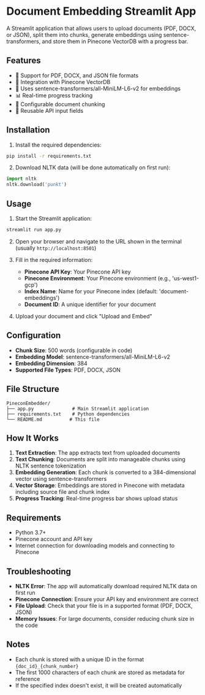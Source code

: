 # Document Embedding Streamlit App

A Streamlit application that allows users to upload documents (PDF, DOCX, or JSON), split them into chunks, generate embeddings using sentence-transformers, and store them in Pinecone VectorDB with a progress bar.

## Features

- 📄 Support for PDF, DOCX, and JSON file formats
- 🔗 Integration with Pinecone VectorDB
- 🤖 Uses sentence-transformers/all-MiniLM-L6-v2 for embeddings
- 📊 Real-time progress tracking
- 🎯 Configurable document chunking
- 💾 Reusable API input fields

## Installation

1. Install the required dependencies:
```bash
pip install -r requirements.txt
```

2. Download NLTK data (will be done automatically on first run):
```python
import nltk
nltk.download('punkt')
```

## Usage

1. Start the Streamlit application:
```bash
streamlit run app.py
```

2. Open your browser and navigate to the URL shown in the terminal (usually `http://localhost:8501`)

3. Fill in the required information:
   - **Pinecone API Key**: Your Pinecone API key
   - **Pinecone Environment**: Your Pinecone environment (e.g., 'us-west1-gcp')
   - **Index Name**: Name for your Pinecone index (default: 'document-embeddings')
   - **Document ID**: A unique identifier for your document

4. Upload your document and click "Upload and Embed"

## Configuration

- **Chunk Size**: 500 words (configurable in code)
- **Embedding Model**: sentence-transformers/all-MiniLM-L6-v2
- **Embedding Dimension**: 384
- **Supported File Types**: PDF, DOCX, JSON

## File Structure

```
PineconEmbedder/
├── app.py              # Main Streamlit application
├── requirements.txt    # Python dependencies
└── README.md          # This file
```

## How It Works

1. **Text Extraction**: The app extracts text from uploaded documents
2. **Text Chunking**: Documents are split into manageable chunks using NLTK sentence tokenization
3. **Embedding Generation**: Each chunk is converted to a 384-dimensional vector using sentence-transformers
4. **Vector Storage**: Embeddings are stored in Pinecone with metadata including source file and chunk index
5. **Progress Tracking**: Real-time progress bar shows upload status

## Requirements

- Python 3.7+
- Pinecone account and API key
- Internet connection for downloading models and connecting to Pinecone

## Troubleshooting

- **NLTK Error**: The app will automatically download required NLTK data on first run
- **Pinecone Connection**: Ensure your API key and environment are correct
- **File Upload**: Check that your file is in a supported format (PDF, DOCX, JSON)
- **Memory Issues**: For large documents, consider reducing chunk size in the code

## Notes

- Each chunk is stored with a unique ID in the format `{doc_id}_{chunk_number}`
- The first 1000 characters of each chunk are stored as metadata for reference
- If the specified index doesn't exist, it will be created automatically